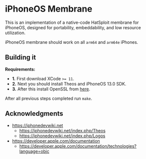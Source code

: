 # iPhoneOS Membrane

This is an implementation of a native-code HatSploit membrane for iPhoneOS, designed for portability, embeddability, and low resource utilization.

iPhoneOS membrane should work on all `arm64` and `arm64e` iPhones.

## Building it

**Requirements:**

* **1.** First download XCode `>= 11`.
* **2.** Next you should install Theos and iPhoneOS 13.0 SDK.
* **3.** After this install OpenSSL from [here](https://github.com/enty8080/iphoneos-openssl).

After all previous steps completed run `make`.

## Acknowledgments

* https://iphonedevwiki.net
    * https://iphonedevwiki.net/index.php/Theos
    * https://iphonedevwiki.net/index.php/Logos
* https://developer.apple.com/documentation
    * https://developer.apple.com/documentation/technologies?language=objc
